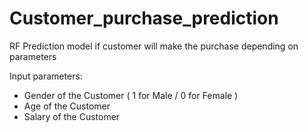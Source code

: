 # Customer_purchase_prediction
RF Prediction model if customer will make the purchase depending on parameters

Input parameters:
  - Gender of the Customer ( 1 for Male / 0 for Female )
  - Age of the Customer
  - Salary of the Customer
